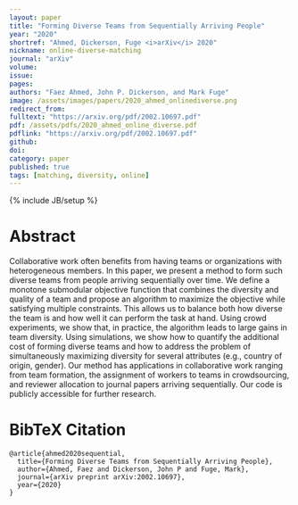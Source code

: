 ```yaml
---
layout: paper
title: "Forming Diverse Teams from Sequentially Arriving People"
year: "2020"
shortref: "Ahmed, Dickerson, Fuge <i>arXiv</i> 2020"
nickname: online-diverse-matching
journal: "arXiv"
volume: 
issue: 
pages: 
authors: "Faez Ahmed, John P. Dickerson, and Mark Fuge"
image: /assets/images/papers/2020_ahmed_onlinediverse.png
redirect_from: 
fulltext: "https://arxiv.org/pdf/2002.10697.pdf"
pdf: /assets/pdfs/2020_ahmed_online_diverse.pdf
pdflink: "https://arxiv.org/pdf/2002.10697.pdf"
github: 
doi: 
category: paper
published: true
tags: [matching, diversity, online]
---
```

{% include JB/setup %}

# Abstract 

Collaborative work often benefits from having teams or organizations with heterogeneous members. In this paper, we present a method to form such diverse teams from people arriving sequentially over time. We define a monotone submodular objective function that combines the diversity and quality of a team and propose an algorithm to maximize the objective while satisfying multiple constraints. This allows us to balance both how diverse the team is and how well it can perform the task at hand. Using crowd experiments, we show that, in practice, the algorithm leads to large gains in team diversity. Using simulations, we show how to quantify the additional cost of forming diverse teams and how to address the problem of simultaneously maximizing diversity for several attributes (e.g., country of origin, gender). Our method has applications in collaborative work ranging from team formation, the assignment of workers to teams in crowdsourcing, and reviewer allocation to journal papers arriving sequentially. Our code is publicly accessible for further research.


# BibTeX Citation

```
@article{ahmed2020sequential,
  title={Forming Diverse Teams from Sequentially Arriving People},
  author={Ahmed, Faez and Dickerson, John P and Fuge, Mark},
  journal={arXiv preprint arXiv:2002.10697},
  year={2020}
}
```
